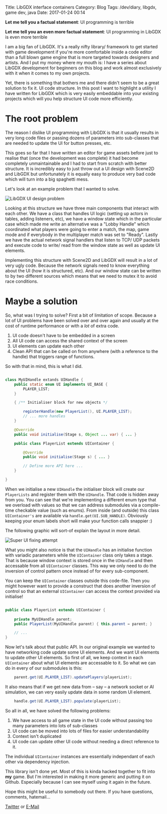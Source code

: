 Title: LibGDX interface containers
Category: Blog
Tags: /dev/diary, libgdx, game dev, java
Date: 2017-01-24 00:14

**Let me tell you a factual statement**: UI programming is terrible

**Let me tell you an even more factual statement**: UI programming in LibGDX is even more terrible

I am a big fan of LibGDX. It's a really nifty library/ framework to get started with game development if you're more comfortable inside a code editor than a full blown game engine that is more targeted towards designers and artists. And I put my money where my mouth is: I have a series about LibGDX development for beginners on this blog and work almost exclusively with it when it comes to my own projects.

Yet, there is something that bothers me and there didn't seem to be a great solution to fix it. UI code structure. In this post I want to highlight a utility I have written for LibGDX which is very easily embeddable into your existing projects which will you help structure UI code more efficiently.

# The root problem

The reason I dislike UI programming with LibGDX is that it usually results in very long code files or passing dozens of parameters into sub-classes that are needed to update the UI for button presses, etc.

This goes so far that I have written an editor for game assets before just to realise that (once the development was complete) it had become completely unmaintainable and I had to start from scratch with better structure. It is incredibly easy to just throw out a UI design with Scene2D and LibGDX but unfortunately it is equally easy to produce very bad code which will turn into a big spaghetti mess.

Let's look at an example problem that I wanted to solve.

![LibGDX UI design problem](/images/libgdx_ui/01_base_problem.png)

Looking at this structure we have three main components that interact with each other. We have a class that handles UI logic (setting up actors in tables, adding listeners, etc), we have a window state which in the particular case which made me write an alternative was a "Lobby Handle" which coordinated what players were going to enter a match, the map, game mode and if everybody in the multiplayer match was set to "Ready". Lastly we have the actual network signal handlers that listen to TCP/ UDP packets and execute code to write/ read from the window state as well as update UI elements.

Implementing this structure with Scene2D and LibGDX will result in a lot of very ugly code. Because the network signals need to know everything about the UI (how it is structured, etc). And our window state can be written to by two different sources which means that we need to mutex it to avoid race conditions.

# Maybe a solution

So, what was I trying to solve? First a bit of limitation of scope. Because a lot of UI problems have been solved over and over again and usually at the cost of runtime performance or with a *lot* of extra code.

1. UI code doesn't have to be embedded in a screen
2. All UI code can access the shared context of the screen
3. UI elements can update each other
4. Clean API that can be called on from anywhere (with a reference to the handle) that triggers range of functions.

So with that in mind, this is what I did.

```java

class MyUIHandle extands UIHandle {
    public static enum UI implements UI_BASE {
        PLAYER_LIST;
    }

    { /** Initialiser block for new objects */

        registerHandle(new PlayerList(), UI.PLAYER_LIST);
        // ... more handles
    }

    @Override
    public void initialise(Stage s, Object ... var) { ... }

    public class PlayerList extends UIContainer {

        @Override
        public void initialise(Stage s) { ... }

        // Define more API here ...
    }

}

```

When we initialise a new `UIHandle` the initialiser block will create our `PlayerLists` and register them with the `UIHandle`. That code is hidden away from you. You can see that we're implementing a different enum type that we overload with values so that we can address submodules via a compile-time checkable value (such as enums). From inside (and outside) this class `UIContainer's` are available via `handle.get(UI.SUB_HANDLE)`. Obviously keeping your enum labels short will make your function calls snappier :)

The following graphic will sort-of explain the layout in more detail.

![Super UI fixing attempt](/images/libgdx_ui/02_ui_structure.png)

What you might also notice is that the `UIHandle` has an initialise function with variadic parameters while the `UIContainer` class only takes a stage. That is because window context is stored once in the `UIHandle` and then accessable from all `UIContainer` classes. This way we only need to do the inversion of control pattern once instead of for every sub-component.

You can keep the `UIContainer` classes outside this code-file. Then you might however want to provide a construct that does another inversion of control so that an external `UIContainer` can access the context provided via initialise!

```java

public class PlayerList extends UIContainer {
    
    private MyUIHandle parent;
    public PlayerList(MyUIHandle parent) { this.parent = parent; }

    // ...
}

```

Now let's talk about that public API. In our original example we wanted to have networking code update some UI elements. And we want UI elements to update other UI elements. So first of all, we keep context in each `UIContainer` about what UI elements are accessable to it. So what we can do in every of our submodules is this:

```java
    parent.get(UI.PLAYER_LIST).updatePlayers(playerList);
```

It also means that if we get new data from – say – a network socket or AI simulation, we can very easily update data in some random UI element. 

```java
    handle.get(UI.PLAYER_LIST).populate(playerList);
```

So all in all, we have solved the following problems:

1. We have access to all game state in the UI code without passing too many parameters into lots of sub-classes
2. UI code can be moved into lots of files for easier understandability
3. Context isn't duplicated
4. UI code can update other UI code without needing a direct reference to it.

The individual `UIContainer` instances are essentially independant of each other via dependency injection.

This library isn't done yet. Most of this is kinda hacked together to fit into **my** game. But I'm interested in making it more generic and putting it on Github. Especially because I can see myself using it again in the future.

Hope this might be useful to somebody out there. If you have questions, comments, hatemail...

[Twitter](https://twitter.com/spacekookie) or [E-Mail](mailto:kookie@spacekookie.de)